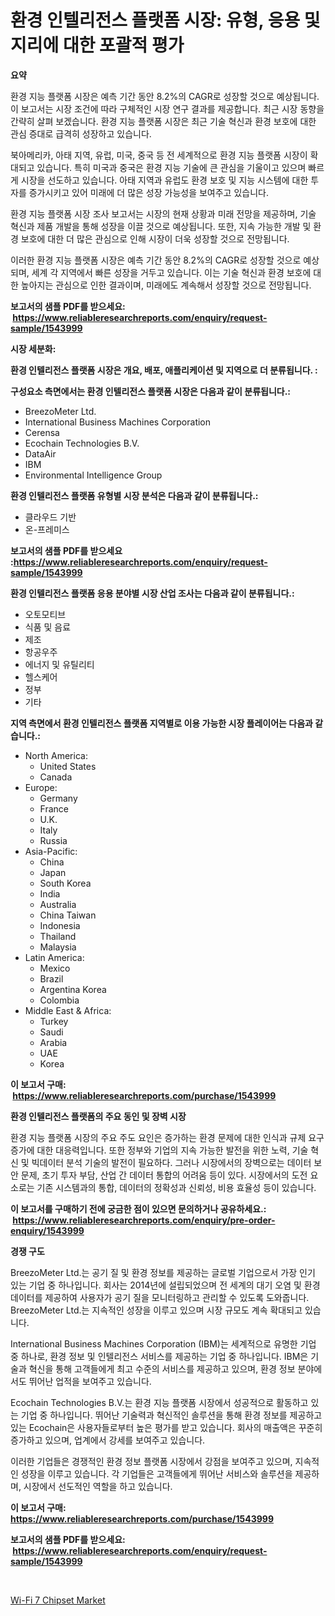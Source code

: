 <p><h1>환경 인텔리전스 플랫폼 시장: 유형, 응용 및 지리에 대한 포괄적 평가</h1></p><p><strong>요약</strong></p>
<p><p>환경 지능 플랫폼 시장은 예측 기간 동안 8.2%의 CAGR로 성장할 것으로 예상됩니다. 이 보고서는 시장 조건에 따라 구체적인 시장 연구 결과를 제공합니다. 최근 시장 동향을 간략히 살펴 보겠습니다. 환경 지능 플랫폼 시장은 최근 기술 혁신과 환경 보호에 대한 관심 증대로 급격히 성장하고 있습니다.</p><p>북아메리카, 아태 지역, 유럽, 미국, 중국 등 전 세계적으로 환경 지능 플랫폼 시장이 확대되고 있습니다. 특히 미국과 중국은 환경 지능 기술에 큰 관심을 기울이고 있으며 빠르게 시장을 선도하고 있습니다. 아태 지역과 유럽도 환경 보호 및 지능 시스템에 대한 투자를 증가시키고 있어 미래에 더 많은 성장 가능성을 보여주고 있습니다.</p><p>환경 지능 플랫폼 시장 조사 보고서는 시장의 현재 상황과 미래 전망을 제공하며, 기술 혁신과 제품 개발을 통해 성장을 이끌 것으로 예상됩니다. 또한, 지속 가능한 개발 및 환경 보호에 대한 더 많은 관심으로 인해 시장이 더욱 성장할 것으로 전망됩니다.</p><p>이러한 환경 지능 플랫폼 시장은 예측 기간 동안 8.2%의 CAGR로 성장할 것으로 예상되며, 세계 각 지역에서 빠른 성장을 거두고 있습니다. 이는 기술 혁신과 환경 보호에 대한 높아지는 관심으로 인한 결과이며, 미래에도 계속해서 성장할 것으로 전망됩니다.</p></p>
<p><strong>보고서의 샘플 PDF를 받으세요: &nbsp;<a href="https://www.reliableresearchreports.com/enquiry/request-sample/1543999">https://www.reliableresearchreports.com/enquiry/request-sample/1543999</a></strong></p>
<p><strong>시장 세분화:</strong></p>
<p><strong> 환경 인텔리전스 플랫폼 시장은 개요, 배포, 애플리케이션 및 지역으로 더 분류됩니다. :</strong></p>
<p><strong>구성요소 측면에서는 환경 인텔리전스 플랫폼 시장은 다음과 같이 분류됩니다.:</strong></p>
<p><ul><li>BreezoMeter Ltd.</li><li>International Business Machines Corporation</li><li>Cerensa</li><li>Ecochain Technologies B.V.</li><li>DataAir</li><li>IBM</li><li>Environmental Intelligence Group</li></ul></p>
<p><strong> 환경 인텔리전스 플랫폼 유형별 시장 분석은 다음과 같이 분류됩니다.:</strong></p>
<p><ul><li>클라우드 기반</li><li>온-프레미스</li></ul></p>
<p><strong>보고서의 샘플 PDF를 받으세요 :<a href="https://www.reliableresearchreports.com/enquiry/request-sample/1543999">https://www.reliableresearchreports.com/enquiry/request-sample/1543999</a></strong></p>
<p><strong> 환경 인텔리전스 플랫폼 응용 분야별 시장 산업 조사는 다음과 같이 분류됩니다.:</strong></p>
<p><ul><li>오토모티브</li><li>식품 및 음료</li><li>제조</li><li>항공우주</li><li>에너지 및 유틸리티</li><li>헬스케어</li><li>정부</li><li>기타</li></ul></p>
<p><strong>지역 측면에서 환경 인텔리전스 플랫폼 지역별로 이용 가능한 시장 플레이어는 다음과 같습니다.:</strong></p>
<p><ul>
    <li>
        North America:
        <ul>
            <li>United States</li>
            <li>Canada</li>
        </ul>
    </li>
    <li>
        Europe:
        <ul>
            <li>Germany</li>
            <li>France</li>
            <li>U.K.</li>
            <li>Italy</li>
            <li>Russia</li>
        </ul>
    </li>
    <li>
        Asia-Pacific:
        <ul>
            <li>China</li>
            <li>Japan</li>
            <li>South Korea</li>
            <li>India</li>
            <li>Australia</li>
            <li>China Taiwan</li>
            <li>Indonesia</li>
            <li>Thailand</li>
            <li>Malaysia</li>
        </ul>
    </li>
    <li>
        Latin America:
        <ul>
            <li>Mexico</li>
            <li>Brazil</li>
            <li>Argentina Korea</li>
            <li>Colombia</li>
        </ul>
    </li>
    <li>
        Middle East & Africa:
        <ul>
            <li>Turkey</li>
            <li>Saudi</li>
            <li>Arabia</li>
            <li>UAE</li>
            <li>Korea</li>
        </ul>
    </li>
    </ul></p>
<p><strong>이 보고서 구매: &nbsp;<a href="https://www.reliableresearchreports.com/purchase/1543999">https://www.reliableresearchreports.com/purchase/1543999</a></strong></p>
<p><strong>환경 인텔리전스 플랫폼의 주요 동인 및 장벽 시장</strong></p>
<p><p>환경 지능 플랫폼 시장의 주요 주도 요인은 증가하는 환경 문제에 대한 인식과 규제 요구 증가에 대한 대응력입니다. 또한 정부와 기업의 지속 가능한 발전을 위한 노력, 기술 혁신 및 빅데이터 분석 기술의 발전이 필요하다. 그러나 시장에서의 장벽으로는 데이터 보안 문제, 초기 투자 부담, 산업 간 데이터 통합의 어려움 등이 있다. 시장에서의 도전 요소로는 기존 시스템과의 통합, 데이터의 정확성과 신뢰성, 비용 효율성 등이 있습니다.</p></p>
<p><strong>이 보고서를 구매하기 전에 궁금한 점이 있으면 문의하거나 공유하세요.: &nbsp;<a href="https://www.reliableresearchreports.com/enquiry/pre-order-enquiry/1543999">https://www.reliableresearchreports.com/enquiry/pre-order-enquiry/1543999</a></strong></p>
<p><strong>경쟁 구도</strong></p>
<p><p>BreezoMeter Ltd.는 공기 질 및 환경 정보를 제공하는 글로벌 기업으로서 가장 인기 있는 기업 중 하나입니다. 회사는 2014년에 설립되었으며 전 세계의 대기 오염 및 환경 데이터를 제공하여 사용자가 공기 질을 모니터링하고 관리할 수 있도록 도와줍니다. BreezoMeter Ltd.는 지속적인 성장을 이루고 있으며 시장 규모도 계속 확대되고 있습니다.</p><p>International Business Machines Corporation (IBM)는 세계적으로 유명한 기업 중 하나로, 환경 정보 및 인텔리전스 서비스를 제공하는 기업 중 하나입니다. IBM은 기술과 혁신을 통해 고객들에게 최고 수준의 서비스를 제공하고 있으며, 환경 정보 분야에서도 뛰어난 업적을 보여주고 있습니다.</p><p>Ecochain Technologies B.V.는 환경 지능 플랫폼 시장에서 성공적으로 활동하고 있는 기업 중 하나입니다. 뛰어난 기술력과 혁신적인 솔루션을 통해 환경 정보를 제공하고 있는 Ecochain은 사용자들로부터 높은 평가를 받고 있습니다. 회사의 매출액은 꾸준히 증가하고 있으며, 업계에서 강세를 보여주고 있습니다.</p><p>이러한 기업들은 경쟁적인 환경 정보 플랫폼 시장에서 강점을 보여주고 있으며, 지속적인 성장을 이루고 있습니다. 각 기업들은 고객들에게 뛰어난 서비스와 솔루션을 제공하며, 시장에서 선도적인 역할을 하고 있습니다.</p></p>
<p><strong>이 보고서 구매: &nbsp; <a href="https://www.reliableresearchreports.com/purchase/1543999">https://www.reliableresearchreports.com/purchase/1543999</a></strong></p>
<p><strong>보고서의 샘플 PDF를 받으세요: &nbsp;<a href="https://www.reliableresearchreports.com/enquiry/request-sample/1543999">https://www.reliableresearchreports.com/enquiry/request-sample/1543999</a></strong><strong></strong></p>
<p>&nbsp;</p>
<p><p><a href="https://github.com/BryceTownsendr/Market-Research-Report-List-4/blob/main/wi-fi-7-chipset-market.md">Wi-Fi 7 Chipset Market</a></p></p>